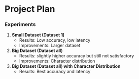# Project Plan

### Experiments
1. **Small Dataset (Dataset 1)**
   - Results: Low accuracy, low latency
   - Improvements: Larger dataset
2. **Big Dataset (Dataset all)**
   - Results: slightly higher accuracy but still not satisfactory
   - Improvements: Character distribution
3. **Big Dataset (Dataset all) with Character Distribution**
   - Results: Best accuracy and latency
